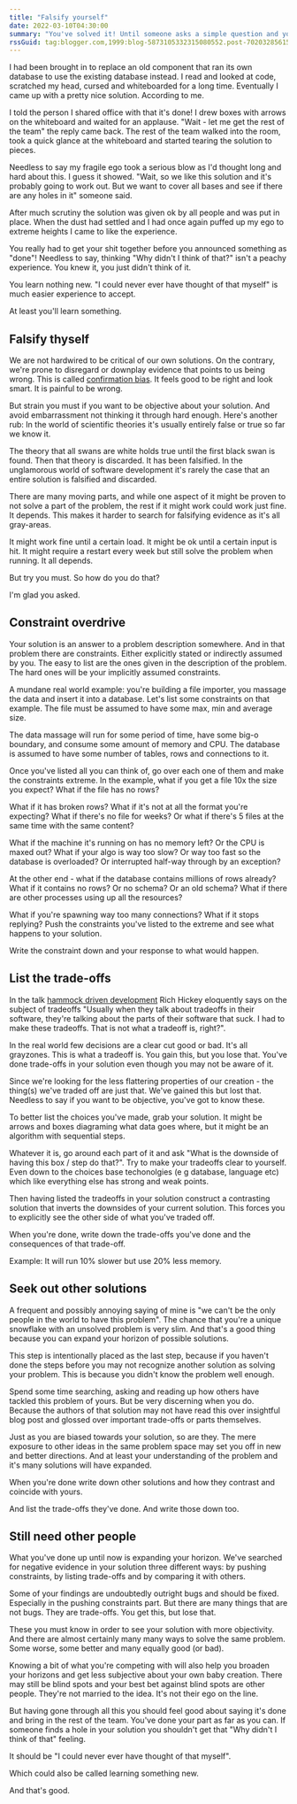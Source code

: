 ```yaml
---
title: "Falsify yourself"
date: 2022-03-10T04:30:00
summary: "You've solved it! Until someone asks a simple question and you're stunned. Why didn't I think of that? Because you're hardwired not to see holes in your own solutions. Let's fix that"
rssGuid: tag:blogger.com,1999:blog-5873105332315080552.post-7020328561533096774
---
```


I had been brought in to replace an old component that ran its own database to use the existing database instead. I read and looked at code, scratched my head, cursed and whiteboarded for a long time. Eventually I came up with a pretty nice solution. According to me.

I told the person I shared office with that it's done! I drew boxes with arrows on the whiteboard and waited for an applause. "Wait - let me get the rest of the team" the reply came back. The rest of the team walked into the room, took a quick glance at the whiteboard and started tearing the solution to pieces.

Needless to say my fragile ego took a serious blow as I'd thought long and hard about this. I guess it showed. "Wait, so we like this solution and it's probably going to work out. But we want to cover all bases and see if there are any holes in it" someone said.

After much scrutiny the solution was given ok by all people and was put in place. When the dust had settled and I had once again puffed up my ego to extreme heights I came to like the experience.

You really had to get your shit together before you announced something as "done"! Needless to say, thinking "Why didn't I think of that?" isn't a peachy experience. You knew it, you just didn't think of it.

You learn nothing new. "I could never ever have thought of that myself" is much easier experience to accept.

At least you'll learn something.

## Falsify thyself
We are not hardwired to be critical of our own solutions. On the contrary, we're prone to disregard or downplay evidence that points to us being wrong. This is called [confirmation bias](https://en.wikipedia.org/wiki/Confirmation_bias). It feels good to be right and look smart. It is painful to be wrong.

But strain you must if you want to be objective about your solution. And avoid embarrassment not thinking it through hard enough. Here's another rub: In the world of scientific theories it's usually entirely false or true so far we know it.

The theory that all swans are white holds true until the first black swan is found. Then that theory is discarded. It has been falsified. In the unglamorous world of software development it's rarely the case that an entire solution is falsified and discarded.

There are many moving parts, and while one aspect of it might be proven to not solve a part of the problem, the rest if it might work could work just fine. It depends. This makes it harder to search for falsifying evidence as it's all gray-areas.

It might work fine until a certain load. It might be ok until a certain input is hit. It might require a restart every week but still solve the problem when running. It all depends.

But try you must. So how do you do that?

I'm glad you asked.

## Constraint overdrive
Your solution is an answer to a problem description somewhere. And in that problem there are constraints. Either explicitly stated or indirectly assumed by you. The easy to list are the ones given in the description of the problem. The hard ones will be your implicitly assumed constraints.

A mundane real world example: you're building a file importer, you massage the data and insert it into a database. Let's list some constraints on that example. The file must be assumed to have some max, min and average size.

The data massage will run for some period of time, have some big-o boundary, and consume some amount of memory and CPU. The database is assumed to have some number of tables, rows and connections to it.

Once you've listed all you can think of, go over each one of them and make the constraints extreme. In the example, what if you get a file 10x the size you expect? What if the file has no rows?

What if it has broken rows? What if it's not at all the format you're expecting? What if there's no file for weeks? Or what if there's 5 files at the same time with the same content?

What if the machine it's running on has no memory left? Or the CPU is maxed out? What if your algo is way too slow? Or way too fast so the database is overloaded? Or interrupted half-way through by an exception?

At the other end - what if the database contains millions of rows already? What if it contains no rows? Or no schema? Or an old schema? What if there are other processes using up all the resources?

What if you're spawning way too many connections? What if it stops replying? Push the constraints you've listed to the extreme and see what happens to your solution.

Write the constraint down and your response to what would happen.

## List the trade-offs
In the talk [hammock driven development](https://www.youtube.com/watch?v=f84n5oFoZBc) Rich Hickey eloquently says on the subject of tradeoffs "Usually when they talk about tradeoffs in their software, they're talking about the parts of their software that suck. I had to make these tradeoffs. That is not what a tradeoff is, right?".

In the real world few decisions are a clear cut good or bad. It's all grayzones. This is what a tradeoff is. You gain this, but you lose that. You've done trade-offs in your solution even though you may not be aware of it.

Since we're looking for the less flattering properties of our creation - the thing(s) we've traded off are just that. We've gained this but lost that. Needless to say if you want to be objective, you've got to know these.

To better list the choices you've made, grab your solution. It might be arrows and boxes diagraming what data goes where, but it might be an algorithm with sequential steps.

Whatever it is, go around each part of it and ask "What is the downside of having this box / step do that?". Try to make your tradeoffs clear to yourself. Even down to the choices base techonolgies (e g database, language etc) which like everything else has strong and weak points.

Then having listed the tradeoffs in your solution construct a contrasting solution that inverts the downsides of your current solution. This forces you to explicitly see the other side of what you've traded off.

When you're done, write down the trade-offs you've done and the consequences of that trade-off.

Example: It will run 10% slower but use 20% less memory.

## Seek out other solutions
A frequent and possibly annoying saying of mine is "we can't be the only people in the world to have this problem". The chance that you're a unique snowflake with an unsolved problem is very slim. And that's a good thing because you can expand your horizon of possible solutions.

This step is intentionally placed as the last step, because if you haven't done the steps before you may not recognize another solution as solving your problem. This is because you didn't know the problem well enough.

Spend some time searching, asking and reading up how others have tackled this problem of yours. But be very discerning when you do. Because the authors of that solution may not have read this over insightful blog post and glossed over important trade-offs or parts themselves.

Just as you are biased towards your solution, so are they. The mere exposure to other ideas in the same problem space may set you off in new and better directions. And at least your understanding of the problem and it's many solutions will have expanded.

When you're done write down other solutions and how they contrast and coincide with yours.

And list the trade-offs they've done. And write those down too.

## Still need other people
What you've done up until now is expanding your horizon. We've searched for negative evidence in your solution three different ways: by pushing constraints, by listing trade-offs and by comparing it with others.

Some of your findings are undoubtedly outright bugs and should be fixed. Especially in the pushing constraints part. But there are many things that are not bugs. They are trade-offs. You get this, but lose that.

These you must know in order to see your solution with more objectivity. And there are almost certainly many many ways to solve the same problem. Some worse, some better and many equally good (or bad).

Knowing a bit of what you're competing with will also help you broaden your horizons and get less subjective about your own baby creation. There may still be blind spots and your best bet against blind spots are other people. They're not married to the idea. It's not their ego on the line.

But having gone through all this you should feel good about saying it's done and bring in the rest of the team. You've done your part as far as you can. If someone finds a hole in your solution you shouldn't get that "Why didn't I think of that" feeling.

It should be "I could never ever have thought of that myself".

Which could also be called learning something new.

And that's good.
